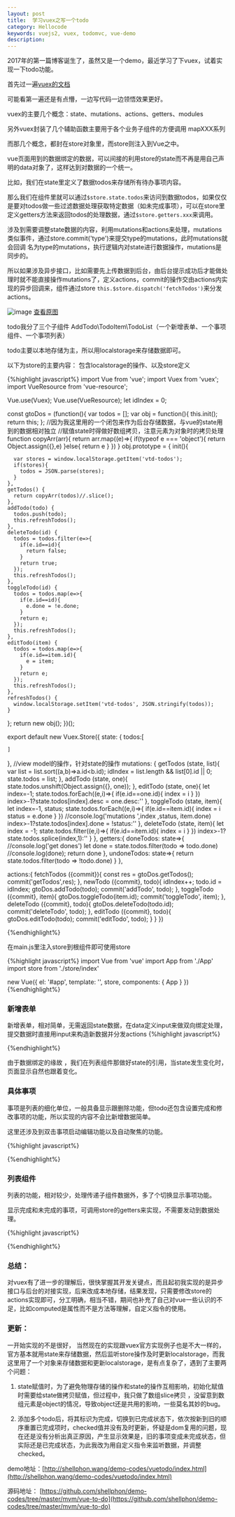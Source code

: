 ```yaml
---
layout: post
title:  学习vuex之写一个todo
category: Hellocode
keywords: vuejs2, vuex, todomvc, vue-demo
description: 
---
```


2017年的第一篇博客诞生了，虽然又是一个demo，最近学习了下vuex，试着实现一下todo功能。

首先过一遍[vuex的文档](https://vuex.vuejs.org/zh-cn/getting-started.html)

可能看第一遍还是有点懵，一边写代码一边领悟效果更好。

vuex的主要几个概念：state、mutations、actions、getters、modules

另外vuex封装了几个辅助函数主要用于各个业务子组件的方便调用 mapXXX系列 

而那几个概念，都封在store对象里，而store则注入到Vue之中。

vue页面用到的数据绑定的数据，可以间接的利用store的state而不再是用自己声明的data对象了，这样达到对数据的一个统一。

比如，我们在state里定义了数据todos来存储所有待办事项内容。

那么我们在组件里就可以通过`$store.state.todos`来访问到数据todos，如果仅仅是要对todos做一些过滤数据处理获取特定数据（如未完成事项），可以在store里定义getters方法来返回todos的处理数据，通过`$store.getters.xxx`来调用。

涉及到需要调整state数据的内容，利用mutations和actions来处理，mutations类似事件，通过store.commit('type')来提交type的mutations，此时mutations就会回调 名为type的mutations，执行逻辑内对state进行数据操作，mutations是同步的。

所以如果涉及异步接口，比如需要先上传数据到后台，由后台提示成功后才能做处理时就不能直接操作mutations了，定义actions，commit的操作交由actions内实现的异步回调来，组件通过store `this.$store.dispatch('fetchTodos')`来分发actions。

![image](http://dont27.qiniudn.com/vuex.png)
<a href="http://dont27.qiniudn.com/vuex.png" target="_blank">查看原图</a>

todo我分了三个子组件 AddTodo\TodoItem\TodoList（一个新增表单、一个事项组件、一个事项列表）

todo主要以本地存储为主，所以用localstorage来存储数据即可。

以下为store的主要内容： 包含localstorage的操作、以及store定义

{%highlight javascript%}
import Vue from 'vue';
import Vuex from 'vuex';
import VueResource from 'vue-resource';

Vue.use(Vuex);
Vue.use(VueResource);
let idIndex = 0;

const gtoDos = (function(){
  var todos = [];
  var obj = function(){
    this.init();
    return this;
  };
  //因为我这里用的一个闭包来作为后台存储数据，与vue的state用到的数据相对独立
  //赋值state时得做好数组拷贝，注意元素为对象时的拷贝处理
  function copyArr(arr){
    return arr.map((e)=>{
      if(typeof e === 'object'){
        return Object.assign({},e)
      }else{
        return e
      }
    })
  }
  obj.prototype = {
    init(){

      var stores = window.localStorage.getItem('vtd-todos');
      if(stores){
        todos = JSON.parse(stores);
      }
    },
    getTodos() {
      return copyArr(todos)//.slice();
    },
    addTodo(todo) {
      todos.push(todo);
      this.refreshTodos();
    },
    deleteTodo(id) {
      todos = todos.filter(e=>{
        if(e.id==id){
          return false;
        }
        return true;
      });
      this.refreshTodos();
    },
    toggleTodo(id) {
      todos = todos.map(e=>{
        if(e.id==id){
          e.done = !e.done;
        }
        return e;
      });
      this.refreshTodos();
    },
    editTodo(item) {
      todos = todos.map(e=>{
        if(e.id==item.id){
          e = item;
        }
        return e;
      });
      this.refreshTodos();
    },
    refreshTodos() {
      window.localStorage.setItem('vtd-todos', JSON.stringify(todos));
    }
  };
  return new obj();
})();

export default new Vuex.Store({
  state: {
    todos:[
    
    ]
  },
  //view model的操作，针对state的操作
  mutations: {
    getTodos (state, list){
      var list = list.sort((a,b)=>a.id<b.id);
      idIndex = list.length && list[0].id || 0;
      state.todos = list;
    },
    addTodo (state, one){
      state.todos.unshift(Object.assign({}, one));
    },
    editTodo (state, one){
      let index=-1;
      state.todos.forEach((e,i)=>{
        if(e.id==one.id){
          index = i
        }
      })
      index>-1?state.todos[index].desc = one.desc:''
    },
    toggleTodo (state, item){
      let index=-1,
        status;
      state.todos.forEach((e,i)=>{
        if(e.id==item.id){
          index = i
          status = e.done
        }
      })
      //console.log('mutations ',index ,status, item.done)
      index>-1?state.todos[index].done = !status:''
    },
    deleteTodo (state, item){
      let index = -1;
      state.todos.filter((e,i)=>{
        if(e.id==item.id){
          index = i
        }
      })
      index>-1?state.todos.splice(index,1):''
    }
  },
  getters:{
    doneTodos: state=>{
      //console.log('get dones')
      let done = state.todos.filter(todo => todo.done)
      //console.log(done);
      return done
    },
    undoneTodos: state=>{
      return state.todos.filter(todo => !todo.done)
    }
  },

  actions:{
    fetchTodos ({commit}){
       const res = gtoDos.getTodos();
       commit('getTodos',res);
    },
    newTodo ({commit}, todo){
      idIndex++;
      todo.id = idIndex;
      gtoDos.addTodo(todo);
      commit('addTodo', todo);
    },
    toggleTodo ({commit}, item){
      gtoDos.toggleTodo(item.id);
      commit('toggleTodo', item);
    },
    deleteTodo  ({commit}, todo){
      gtoDos.deleteTodo(todo.id);
      commit('deleteTodo', todo);
    },
    editTodo ({commit}, todo){
      gtoDos.editTodo(todo);
      commit('editTodo', todo);
    }
  }
})

{%endhighlight%}

在main.js里注入store到根组件即可使用store

{%highlight javascript%}
import Vue from 'vue'
import App from './App'
import store from './store/index'

new Vue({
  el: '#app',
  template: '<App/>',
  store,
  components: { App }
})
{%endhighlight%}

### 新增表单

新增表单，相对简单，无需返回state数据，在data定义input来做双向绑定处理，提交数据时直接用input来构造新数据并分发actions
{%highlight javascript%}
<template>
  <div class="add-to-do">
    <h1><i class="glyphicon glyphicon-time"></i> To Do </h1>
    <form v-on:submit.prevent="onSubmit" role="form" class="form-horizontal" >
      <div class="form-group">
        <div class="col-sm-10">
          <input type="text" class="form-control" v-model="input" placeholder="输入事项~">
        </div>
          <button type="submit" class="btn btn-info col-sm-2">提交</button>
      </div>
    </form>
  </div>
</template>

<script>

import { mapActions } from 'vuex'

export default {
  name: 'AddToDo',
  data: function(){
    return {
      input:''
    }
  },
  created:function(){
    
  },
  methods:{
    onSubmit:function(){
      const todo = {
        done : false,
        desc : '',
        time : (new Date())
      };
      if(this.input==''){
        alert('不能为空');
        return;
      }
      todo.desc = this.input;
      //this.input = '';
      //通过dispatch分发actions，actions来处理数据，actions可以返回promise，然后由业务逻辑这边做相应处理
      this.$store.dispatch('newTodo', todo).then(()=>{
        this.input = '';
      }, ()=>{
        alert('出错');
      });

    }
  }
}
</script>
{%endhighlight%}

由于数据绑定的缘故 ，我们在列表组件那做好state的引用，当state发生变化时，页面显示自然也跟着变化。

### 具体事项

事项是列表的细化单位，一般具备显示跟删除功能，但todo还包含设置完成和修改事项的功能，所以实现的内容不会比新增数据简单。

这里还涉及到双击事项启动编辑功能以及自动聚焦的功能。

{%highlight javascript%}
<template>
  <li class="todo-item" :class='{editing: editable}'>
    <div class="view">
      <input type="checkbox" class="cb" v-detect="item.done" @change="toggleTodo(item)">
      <label v-on:dblclick="toEdit()">{{item.desc}}</label>
      <a class="delete" @click="deleteItem">×</a>
    </div>
    <div class="col-sm-10 edit-input">
      <input type="text" class="form-control" v-auto-focus="editable" :value="item.desc"
      @keyup.enter="doneEdit"
      @keyup.esc="cancelEdit"
      @blur="doneEdit">
    </div>
  </li>
</template>

<script>
import Vue from 'vue';

export default {
  name: 'TodoItem',
  //读取父组件传入的item
  props: ['item'],
  data: function(){
    return {
      input:'',
      //标识是否进入编辑
      editable:false
    }
  },
  directives:{
    //定义指令： 监听数据设置checked值，回避一些奇怪的问题
    detect:function(el, binding){
       // console.log(el.checked, binding.value)
        el.checked = binding.value
    },
    'auto-focus': function(el, binding){
      //console.log(binding.value);
      if(binding.value){
        el.focus();
      }
    }
  },
  created:function(){
    
  },
  methods:{
    doneEdit (e) {
      const value = e.target.value.trim();
      const { item } = this;
      if (!value) {
        this.deleteItem();
      } else if (this.editable) {
        item.desc = value;
        //分发编辑处理
        this.$store.dispatch('editTodo', item);
        this.editable = false
      }
    },
    cancelEdit (e) {
      e.target.value = this.item.desc
      this.editable = false
    },
    toEdit(){
      this.editable = true;
    },
    deleteItem (){
      const todo = this.item;
     //分发删除操作
      this.$store.dispatch('deleteTodo', todo);

    },
    toggleTodo (){
      const todo = this.item;
     /*console.log('组件点击',todo.done);*/
     //分发切换事项状态操作
      this.$store.dispatch('toggleTodo', todo);
    }
  }
}
</script>
{%endhighlight%}

### 列表组件

列表的功能，相对较少，处理传递子组件数据外，多了个切换显示事项功能。

显示完成和未完成的事项，可调用store的getters来实现，不需要发动到数据处理。

{%highlight javascript%}
<template>
  <div class="to-do-list">
    <ul class="todo-types">
      <li v-for="(obj, key) in filters" class="btn btn-default"
       :class="{'btn-success': key==visiableType}"
        role="button" @click="visiableType=key">{{obj.desc}}
        </li>
    </ul>
    <p v-show="filterTodos.length==0" style="text-align: center;">暂无对应信息</p>
    <ul class="todo-list">
      <TodoItem v-for='todo in filterTodos' :item="todo"></TodoItem>
    </ul>
  </div>
</template>

<script>
import TodoItem from './TodoItem'
import {mapGetters} from 'vuex'

const filters = {
  'all': { 
    type:'all',
    desc:'所有'  
  },
  'done':{
    type:'done',
    desc:'已完成'
  },
  'undone':{
    type:'undone',
    desc:'待完成'
  }
};

export default {
  name: 'TodoList',
  data:function(){
    return {
      visiableType:'all',
      filters:filters
    }
  },
  created:function(){
    this.$store.dispatch('fetchTodos');
  },
  components: {TodoItem},
  computed:{
    filterTodos (){
      return this[this.filters[this.visiableType]['type']];
    },
    all (){
      return this.$store.state.todos;
    },
    ...mapGetters({
      done: 'doneTodos',
      undone:'undoneTodos'
    })
  }
}
</script>
{%endhighlight%}

### 总结： 
  
  对vuex有了进一步的理解后，很快掌握其开发关键点，而且起初我实现的是异步接口与后台的对接实现，后来改成本地存储，结果发现，只需要修改store的actions实现即可，分工明确，相当不错，期间也补充了自己对vue一些认识的不足，比如computed是属性而不是方法等理解，自定义指令的使用。

### 更新：
  
  一开始实现的不是很好， 当然现在的实现跟vuex官方实现例子也是不大一样的，官方基本就用state来存储数据，然后监听store操作及时更新localstorage，而我这里用了一个对象来存储数据和更新localstorage，是有点复杂了，遇到了主要两个问题：

  1. state赋值时，为了避免物理存储的操作和state的操作互相影响，初始化赋值时需要给state做拷贝赋值，但过程中，我只做了数组slice拷贝 ，没留意到数组元素是object的情况，导致object还是共用的影响，一些莫名其妙的bug。

  2. 添加多个todo后，将其标识为完成，切换到已完成状态下，依次按新到旧的顺序重置已完成项时，checked值并没有及时更新，怀疑是dom复用的问题，现在还是没有分析出真正原因，产生显示效果是，旧的事项变成未完成状态，但实际还是已完成状态，为此我改为用自定义指令来监听数据，并调整checked。

demo地址：[http://shellphon.wang/demo-codes/vuetodo/index.html](http://shellphon.wang/demo-codes/vuetodo/index.html)

源码地址： [https://github.com/shellphon/demo-codes/tree/master/mvm/vue-to-do](https://github.com/shellphon/demo-codes/tree/master/mvm/vue-to-do)
